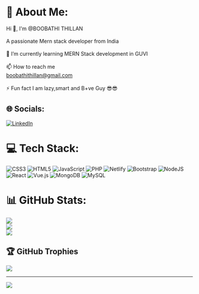 
# 💫 About Me:
Hi 👋, I'm @BOOBATHI THILLAN<br><br>A passionate Mern stack developer from India<br><br>🌱 I’m currently learning MERN Stack development in GUVI<br><br>📫 How to reach me <br>boobathithillan@gmail.com<br><br>⚡ Fun fact I am lazy,smart and B+ve Guy 😎😎


## 🌐 Socials:
[![LinkedIn](https://img.shields.io/badge/LinkedIn-%230077B5.svg?logo=linkedin&logoColor=white)](https://linkedin.com/in/https://www.linkedin.com/in/boobathi-thillan-119392260/) 

# 💻 Tech Stack:
![CSS3](https://img.shields.io/badge/css3-%231572B6.svg?style=for-the-badge&logo=css3&logoColor=white) ![HTML5](https://img.shields.io/badge/html5-%23E34F26.svg?style=for-the-badge&logo=html5&logoColor=white) ![JavaScript](https://img.shields.io/badge/javascript-%23323330.svg?style=for-the-badge&logo=javascript&logoColor=%23F7DF1E) ![PHP](https://img.shields.io/badge/php-%23777BB4.svg?style=for-the-badge&logo=php&logoColor=white) ![Netlify](https://img.shields.io/badge/netlify-%23000000.svg?style=for-the-badge&logo=netlify&logoColor=#00C7B7) ![Bootstrap](https://img.shields.io/badge/bootstrap-%23563D7C.svg?style=for-the-badge&logo=bootstrap&logoColor=white) ![NodeJS](https://img.shields.io/badge/node.js-6DA55F?style=for-the-badge&logo=node.js&logoColor=white) ![React](https://img.shields.io/badge/react-%2320232a.svg?style=for-the-badge&logo=react&logoColor=%2361DAFB) ![Vue.js](https://img.shields.io/badge/vuejs-%2335495e.svg?style=for-the-badge&logo=vuedotjs&logoColor=%234FC08D) ![MongoDB](https://img.shields.io/badge/MongoDB-%234ea94b.svg?style=for-the-badge&logo=mongodb&logoColor=white) ![MySQL](https://img.shields.io/badge/mysql-%2300f.svg?style=for-the-badge&logo=mysql&logoColor=white)
# 📊 GitHub Stats:
![](https://github-readme-stats.vercel.app/api?username=boobathithillan&theme=dark&hide_border=false&include_all_commits=false&count_private=false)<br/>
![](https://github-readme-streak-stats.herokuapp.com/?user=boobathithillan&theme=dark&hide_border=false)<br/>
![](https://github-readme-stats.vercel.app/api/top-langs/?username=boobathithillan&theme=dark&hide_border=false&include_all_commits=false&count_private=false&layout=compact)

## 🏆 GitHub Trophies
![](https://github-profile-trophy.vercel.app/?username=boobathithillan&theme=radical&no-frame=false&no-bg=true&margin-w=4)

---
[![](https://visitcount.itsvg.in/api?id=boobathithillan&icon=0&color=0)](https://visitcount.itsvg.in)

<!-- Proudly created with GPRM ( https://gprm.itsvg.in ) -->

<!---
BOOBATHITHILLAN/BOOBATHITHILLAN is a ✨ special ✨ repository because its `README.md` (this file) appears on your GitHub profile.
You can click the Preview link to take a look at your changes.
--->
